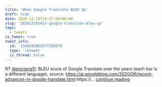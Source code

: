 ```yaml
---
title: 'When Google Translate BLEU Up'
draft: true
date: 2020-12-19T14:27:58+00:00
slug: '202012191427-google-translate-bleu-up'
tags:
  - tweets
is_tweet: true
tweet_info:
  id: '1340182065577295878'
  type: 'retweet'
  is_thread: False
---
```




RT [@ericjang11](https://x.com/ericjang11): BLEU score of Google Translate over the years (each bar is a different language). 
source: <https://ai.googleblog.com/2020/06/recent-advances-in-google-translate.html> https://… [continue reading](https://x.com/sytelus/status/1340182065577295878)
